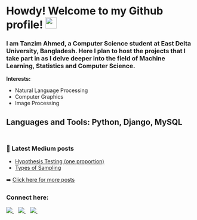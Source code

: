 # Howdy! Welcome to my Github profile! <img src="https://media.giphy.com/media/hvRJCLFzcasrR4ia7z/giphy.gif" width="30px"> 

### I am Tanzim Ahmed, a Computer Science student at East Delta University, Bangladesh. Here I plan to host the projects that I take part in as I delve deeper into the field of Machine Learning, Statistics and Computer Science.

<b>Interests: </b>

- Natural Language Processing
- Computer Graphics
-  Image Processing 

Languages and Tools: Python, Django, MySQL
<br>
<br>
---

### 📕 Latest Medium posts

<!-- tmahmed:START -->
- [Hypothesis Testing &lpar;one proportion&rpar;](https://medium.com/@tanzimmahmed/hypothesis-testing-one-proportion-263cc636f6f1?source=rss-4a9c00d2a2f------2)
- [Types of Sampling](https://medium.com/@tanzimmahmed/types-of-sampling-25f40aa28d10?source=rss-4a9c00d2a2f------2)
<!-- tmahmed:END -->

➡️ [Click here for more posts](https://medium.com/@tanzimmahmed)

### Connect here: <a href="mailto:tanzimmahmed@gmail.com">
  <img src="https://img.shields.io/badge/email-%23D14836.svg?&style=for-the-badge&logo=gmail&logoColor=white" />
</a>&nbsp;&nbsp;
  <a href="https://www.linkedin.com/in/tanzimmahmed/">
  <img src="https://img.shields.io/badge/linkedin-%230077B5.svg?&style=for-the-badge&logo=linkedin&logoColor=white" />
</a>&nbsp;&nbsp;
  <a href="https://medium.com/@tanzimmahmed">                                                                               
<img src="https://img.shields.io/badge/Medium-12100E?style=for-the-badge&logo=medium&logoColor=white" />
</a>&nbsp;&nbsp;
